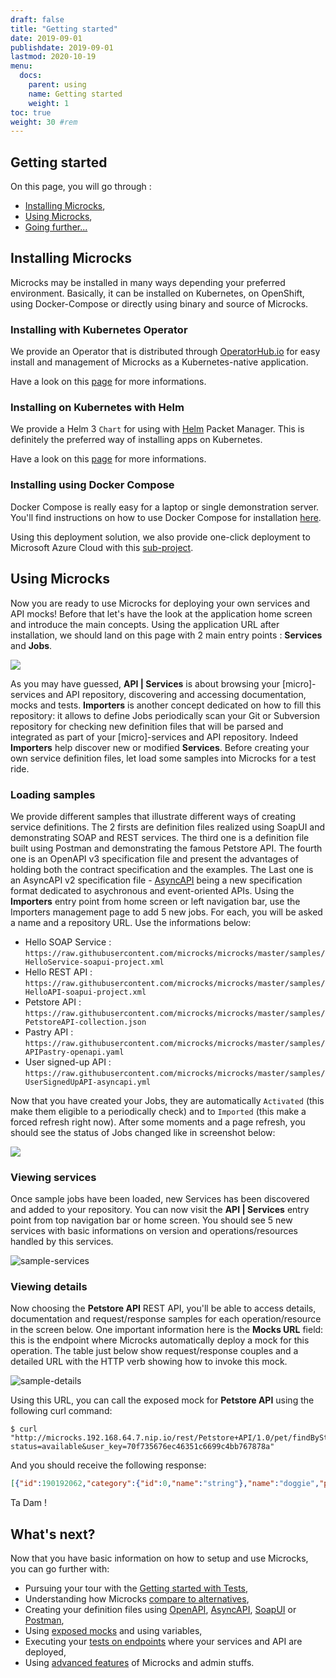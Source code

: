 ```yaml
---
draft: false
title: "Getting started"
date: 2019-09-01
publishdate: 2019-09-01
lastmod: 2020-10-19
menu:
  docs:
    parent: using
    name: Getting started
    weight: 1
toc: true
weight: 30 #rem
---
```


## Getting started

On this page, you will go through :

* [Installing Microcks](#installing-microcks),
* [Using Microcks](#using-microcks),
* [Going further...](#what-s-next)

## Installing Microcks

Microcks may be installed in many ways depending your preferred environment. Basically, it can be installed on Kubernetes, on OpenShift, using Docker-Compose or directly using binary and source of Microcks.
	
### Installing with Kubernetes Operator

We provide an Operator that is distributed through [OperatorHub.io](https://operatorhub.io/operator/microcks) for easy install and management of Microcks as a Kubernetes-native application.

Have a look on this [page](/documentation/installing/operator) for more informations.

### Installing on Kubernetes with Helm

We provide a Helm 3 `Chart` for using with [Helm](https://helm.sh/) Packet Manager. This is definitely the preferred way of installing apps on Kubernetes.

Have a look on this [page](/documentation/installing/kubernetes) for more informations.
			
### Installing using Docker Compose
			
Docker Compose is really easy for a laptop or single demonstration server. You'll find instructions on how to use Docker Compose for installation [here](/documentation/installing/docker-compose).

Using this deployment solution, we also provide one-click deployment to Microsoft Azure Cloud with this [sub-project](https://github.com/microcks/microcks-azure).

## Using Microcks

Now you are ready to use Microcks for deploying your own services and API mocks! Before that let's have the look at the application home screen and introduce the main concepts. Using the application URL after installation, we should land on this page with 2 main entry points : <b>Services</b> and <b>Jobs</b>.
			
<img src="/images/home-screen.png" class="img-responsive"/>
			
As you may have guessed, <b>API | Services</b> is about browsing your [micro]-services and API repository, discovering and accessing documentation, mocks and tests. <b>Importers</b> is another concept dedicated on how to fill this repository: it allows to define Jobs periodically scan your Git or Subversion repository for checking new definition files that will be parsed and integrated as part of your [micro]-services and API repository. Indeed <b>Importers</b> help discover new or modified <b>Services</b>. Before creating your own service definition files, let load some samples into Microcks for a test ride.

### Loading samples

We provide different samples that illustrate different ways of creating service definitions. The 2 firsts are definition files realized using SoapUI and demonstrating SOAP and REST services. The third one is a definition file built using Postman and demonstrating the famous Petstore API. The fourth one is an OpenAPI v3 specification file and present the advantages of holding both the contract specification and the examples. The Last one is an AsyncAPI v2 specification file - [AsyncAPI](https://www.asyncapi.com/) being a new specification format dedicated to asychronous and event-oriented APIs. Using the <b>Importers</b> entry point from home screen or left navigation bar, use the Importers management page to add 5 new jobs. For each, you will be asked a name and a repository URL. Use the informations below:

* Hello SOAP Service : `https://raw.githubusercontent.com/microcks/microcks/master/samples/HelloService-soapui-project.xml`
* Hello REST API : `https://raw.githubusercontent.com/microcks/microcks/master/samples/HelloAPI-soapui-project.xml`
* Petstore API : `https://raw.githubusercontent.com/microcks/microcks/master/samples/PetstoreAPI-collection.json`
* Pastry API : `https://raw.githubusercontent.com/microcks/microcks/master/samples/APIPastry-openapi.yaml`
* User signed-up API : `https://raw.githubusercontent.com/microcks/microcks/master/samples/UserSignedUpAPI-asyncapi.yml`
				
Now that you have created your Jobs, they are automatically <code>Activated</code> (this make them eligible to a periodically check) and to <code>Imported</code> (this make a forced refresh right now). After some moments and a page refresh, you should see the status of Jobs changed like in screenshot below:
			
<img src="/images/sample-jobs.png" class="img-responsive"/>

### Viewing services
			
Once sample jobs have been loaded, new Services has been discovered and added to your repository. You can now visit the <b>API | Services</b> entry point from top navigation bar or home screen. You should see 5 new services with basic informations on version and operations/resources handled by this services.
			
![sample-services](/images/sample-services.png)

### Viewing details
			
Now choosing the <b>Petstore API</b> REST API, you'll be able to access details, documentation and request/response samples for each operation/resource in the screen below. One important information here is the <b>Mocks URL</b> field: this is the endpoint where Microcks automatically deploy a mock for this operation. The table just below show request/response couples and a detailed URL with the HTTP verb showing how to invoke this mock.

![sample-details](/images/sample-details.png)
			
Using this URL, you can call the exposed mock for <b>Petstore API</b> using the following curl command:

```
$ curl "http://microcks.192.168.64.7.nip.io/rest/Petstore+API/1.0/pet/findByStatus?status=available&user_key=70f735676ec46351c6699c4bb767878a"
```

And you should receive the following response:

```json
[{"id":190192062,"category":{"id":0,"name":"string"},"name":"doggie","photoUrls":["string"],"tags":[{"id":0,"name":"string"}],"status":"available"},{"id":190192063,"category":{"id":0,"name":"string"},"name":"doggie","photoUrls":["string"],"tags":[{"id":0,"name":"string"}],"status":"available"},{"id":190192285,"category":{"id":0,"name":"string"},"name":"doggie","photoUrls":["string"],"tags":[{"id":0,"name":"string"}],"status":"available"},{"id":190192654,"category":{"id":0,"name":"string"},"name":"doggie","photoUrls":["string"],"tags":[{"id":0,"name":"string"}],"status":"available"},{"id":190192671,"category":{"id":0,"name":"string"},"name":"doggie","photoUrls":["string"],"tags":[{"id":0,"name":"string"}],"status":"available"},{"id":190192727,"category":{"id":0,"name":"string"},"name":"doggie","photoUrls":["string"],"tags":[{"id":0,"name":"string"}],"status":"available"},{"id":190192736,"category":{"id":0,"name":"string"},"name":"doggie","photoUrls":["string"],"tags":[{"id":0,"name":"string"}],"status":"available"},{"id":190192768,"category":{"id":0,"name":"string"},"name":"doggie","photoUrls":["string"],"tags":[{"id":0,"name":"string"}],"status":"available"},{"id":190192878,"category":{"id":0,"name":"string"},"name":"doggie","photoUrls":["string"],"tags":[{"id":0,"name":"string"}],"status":"available"},{"id":190192907,"category":{"id":0,"name":"string"},"name":"doggie","photoUrls":["string"],"tags":[{"id":0,"name":"string"}],"status":"available"},{"id":190193000,"category":{"id":0,"name":"string"},"name":"doggie","photoUrls":["string"],"tags":[{"id":0,"name":"string"}],"status":"available"},{"id":-98125093,"category":{"id":-517488397,"name":"EJvNbK"},"name":"LuEfMZATrHz","photoUrls":["XCXOVVkaxa","gNwYqHEmC","nvCvphDeuqztysUBNed","W","vmrxRIViyXqumolLIeoB","JRqHVxk","tCUGbegVHoXajm","UiHppQn"],"tags":[{"id":727599428,"name":"RemggEDzxPljbrlktdWf"},{"id":1987753751,"name":"zWqdKAGHMmhPPlomljaNtuvm"},{"id":1251632392,"name":"BAgtgtKOxZGdsS"},{"id":-1813025208,"name":"OkKxtfAkCMEICbbQDVPi"},{"id":-730110346,"name":"WshDF"},{"id":2100951153,"name":"yxUFSknQEleIAQCoocl"},{"id":-2135188117,"name":"M"},{"id":1352243140,"name":"koKHsjysHXW"},{"id":1696778814,"name":"KaihiyarcZkIzkkquWPZ"},{"id":659492963,"name":"xqIzulcBPzWMyUpQwQK"},{"id":-2118372841,"name":"naYFGuHmqDqOpfHH"}],"status":"available"},{"id":8739826599258110549,"category":{"id":0,"name":"string"},"name":"doggie","photoUrls":["string"],"tags":[{"id":0,"name":"string"}],"status":"available"}]
```

Ta Dam !

## What's next?

Now that you have basic information on how to setup and use Microcks, you can go further with:

* Pursuing your tour with the [Getting started with Tests](/documentation/getting-started-tests),
* Understanding how Microcks [compare to alternatives](/documentation/using/alternatives),
* Creating your definition files using [OpenAPI](/documentation/using/openapi), [AsyncAPI](/documentation/using/asyncapi), [SoapUI](/documentation/using/soapui) or [Postman](/documentation/using/postman),
* Using [exposed mocks](/documentation/using/mocks) and using variables,
* Executing your [tests on endpoints](/documentation/using/tests) where your services and API are deployed,
* Using [advanced features]((/documentation/using/advanced)) of Microcks and admin stuffs.
